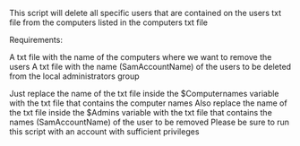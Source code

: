 This script will delete all specific users that are contained on the users txt file from the computers listed in the computers txt file

Requirements:

A txt file with the name of the computers where we want to remove the users
A txt file with the name (SamAccountName) of the users to be deleted from the local administrators group

Just replace the name of the txt file inside the $Computernames variable with the txt file that contains the computer names
Also replace the name of the txt file inside the $Admins variable with the txt file that contains the names (SamAccountName) of the user to be removed 
Please be sure to run this script with an account with sufficient privileges
